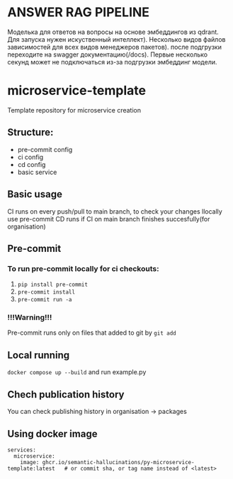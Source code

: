 # ANSWER RAG PIPELINE

Моделька для ответов на вопросы на основе эмбеддингов из qdrant. Для запуска нужен искуственный интеллект). Несколько видов 
файлов зависимостей для всех видов менеджеров пакетов). после подгрузки переходите на swagger документацию(/docs). Первые несколько секунд может не подключаться из-за подгрузки эмбеддинг модели. 

# microservice-template
Template repository for microservice creation

## Structure:
- pre-commit config
- ci config
- cd config
- basic service

## Basic usage

CI runs on every push/pull to main branch, to check your changes llocally use pre-commit
CD runs if CI on main branch finishes succesfully(for organisation)

## Pre-commit

### To run pre-commit locally for ci checkouts:
1. ```pip install pre-commit```
2. ```pre-commit install```
3. ```pre-commit run -a```

### !!!Warning!!!
Pre-commit runs only on files that added to git by ```git add```

## Local running
```docker compose up --build``` and run example.py

## Chech publication history
You can check publishing history in organisation -> packages

## Using docker image
```
services:
  microservice:
    image: ghcr.io/semantic-hallucinations/py-microservice-template:latest   # or commit sha, or tag name instead of <latest>
```
